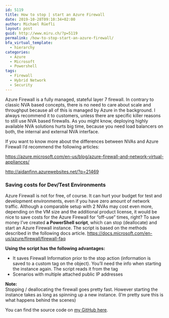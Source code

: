```yaml
---
id: 5119
title: How to stop | start an Azure Firewall
date: 2019-10-28T09:10:34+02:00
author: Michael Rüefli
layout: post
guid: http://www.miru.ch/?p=5119
permalink: /how-to-stop-start-an-azure-firewall/
bfa_virtual_template:
  - hierarchy
categories:
  - Azure
  - Microsoft
  - Powershell
tags:
  - Firewall
  - Hybrid Network
  - Security
---
```

Azure Firewall is a fully managed, stateful layer 7 firewall. In contrary to classic NVA based concepts, there is no need to care about scale and throughput because all of this is managed by Azure in the background. I always recommend it to customers, unless there are specific killer reasons to still use NVA based firewalls. As you might know, deploying highly available NVA solutions hurts big time, because you need load balancers on both, the internal and external NVA interface.

If you want to know more about the differences between NVAs and Azure Firewall I&#8217;d recommend the following articles:

<https://azure.microsoft.com/en-us/blog/azure-firewall-and-network-virtual-appliances/>

<http://aidanfinn.azurewebsites.net/?p=21469>

### Saving costs for Dev/Test Environments

Azure Firewall is not for free, of course. It can hurt your budget for test and development environments, even if you have zero amount of network traffic. Although a comparable setup with 2 NVAs may cost even more, depending on the VM size and the additional product license, it would be nice to save costs for the Azure Firewall for &#8220;off-use&#8221; times, right? To save money I&#8217;ve created **a PowerShell script**, which can stop (deallocate) and start an Azure Firewall instance. The script is based on the methods described in the following docs article. <https://docs.microsoft.com/en-us/azure/firewall/firewall-faq> 

**Using the script has the following advantages:**

  * It saves Firewall Information prior to the stop action (information is saved to a custom tag on the object). You&#8217;ll need the info when starting the instance again. The script reads it from the tag
  * Scenarios with multiple attached public IP addresses

**Note:**  
Stopping / deallocating the firewall goes pretty fast. However starting the instance takes as long as spinning up a new instance. (I&#8217;m pretty sure this is what happens behind the scenes)

You can find the source code on <a href="https://github.com/drmiru/AzurePowerShell/tree/master/scripts/AzureFirewall" target="_blank" rel="noreferrer noopener" aria-label="my GitHub here (opens in a new tab)">my GitHub here</a>.